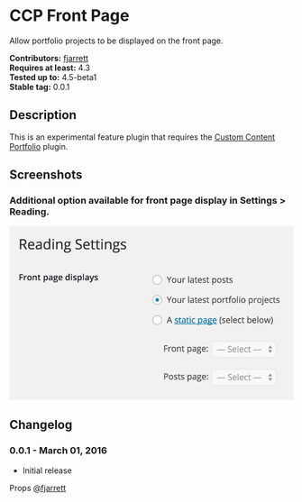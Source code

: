 # CCP Front Page

Allow portfolio projects to be displayed on the front page.

**Contributors:** [fjarrett](https://profiles.wordpress.org/fjarrett)  
**Requires at least:** 4.3  
**Tested up to:** 4.5-beta1  
**Stable tag:** 0.0.1  

## Description ##

This is an experimental feature plugin that requires the [Custom Content Portfolio](https://wordpress.org/plugins/custom-content-portfolio/) plugin.

## Screenshots ##

### Additional option available for front page display in Settings > Reading.

![Additional option available for front page display in Settings > Reading.](assets/screenshot-1.png)

## Changelog ##

### 0.0.1 - March 01, 2016 ###

* Initial release

Props [@fjarrett](https://github.com/fjarrett)
